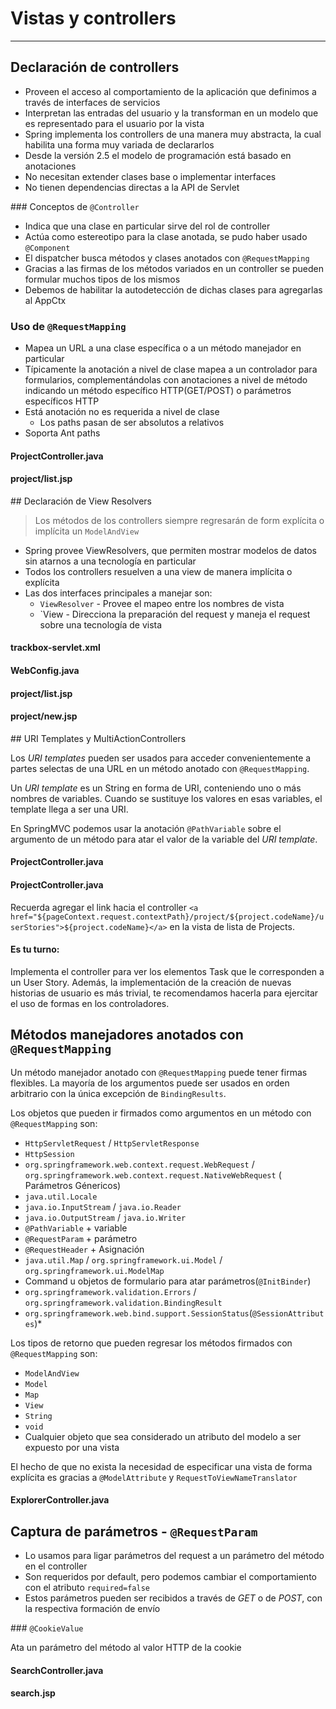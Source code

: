 # Vistas y controllers

------

## Declaración de controllers

* Proveen el acceso al comportamiento de la aplicación que definimos a través de interfaces de servicios
* Interpretan  las entradas del usuario y la transforman en un modelo que es representado para el usuario por la vista
* Spring implementa los controllers de una manera muy abstracta, la cual habilita una forma muy variada de declararlos
* Desde la versión 2.5 el modelo de programación está basado en anotaciones
* No necesitan extender clases base o implementar interfaces
* No tienen dependencias directas a la API de Servlet

### Conceptos de `@Controller`

* Indica que una clase en particular sirve del rol de controller
* Actúa como estereotipo para la clase anotada, se pudo haber usado `@Component`
* El dispatcher busca métodos y clases anotados con `@RequestMapping`
* Gracias a las firmas de los métodos variados en un controller se pueden formular muchos tipos de los mismos
* Debemos de habilitar la autodetección de dichas clases para agregarlas al AppCtx

### Uso de `@RequestMapping`

* Mapea un URL a una clase específica o a un método manejador en particular
* Típicamente la anotación a nivel de clase mapea a un controlador para formularios, complementándolas con anotaciones a nivel de método indicando un método específico HTTP(GET/POST) o parámetros específicos HTTP 
* Está anotación no es requerida a nivel de clase 
    * Los paths pasan de ser absolutos a relativos
* Soporta Ant paths

<div class="row">
  <div class="col-md-6">
    <h4><i class="icon-code"></i> ProjectController.java</h4>
    <script type="syntaxhighlighter" class="brush: java;"><![CDATA[
package com.makingdevs.practica2;

import org.springframework.stereotype.Controller;
import org.springframework.ui.Model;
import org.springframework.web.bind.annotation.RequestMapping;

@Controller
public class ProjectController {

  @RequestMapping("/project")
  public String allProjects(Model model) {
    model.addAttribute("message", "Welcome to projects manager!");
    return "project/list";
  }
}
// You must add @ComponentScan(basePackages = { "com.makingdevs.practica2" })
// or <context:component-scan base-package="com.makingdevs.practica2"/>
// depending on your configuration
  ]]></script>
  </div>
  <div class="col-md-6">
    <h4><i class="icon-code"></i> project/list.jsp</h4>
    <script type="syntaxhighlighter" class="brush: html;"><![CDATA[
<%@ page language="java" contentType="text/html; charset=UTF-8"
  pageEncoding="UTF-8"%>
<!DOCTYPE html>
<html lang="en">
  <head>
    
  </head>
  <body>

    <div class="container">
      <h1>${message}</h1>
    </div> <!-- /container -->
    
  </body>
</html>
    ]]></script>
  </div>
</div>

## Declaración de View Resolvers

<blockquote>
  <p>Los métodos de los controllers siempre regresarán de form explícita o implícita un <code>ModelAndView</code></p>
</blockquote>

* Spring provee ViewResolvers, que permiten mostrar modelos de datos sin atarnos a una tecnología en particular
* Todos los controllers resuelven a una view de manera implícita o explícita
* Las dos interfaces principales a manejar son:
    * `ViewResolver` - Provee el mapeo entre los nombres de vista
    * `View - Direcciona la preparación del request y maneja el request sobre una tecnología de vista

<div class="row">
  <div class="col-md-6">
    <h4><i class="icon-code"></i> trackbox-servlet.xml</h4>
    <script type="syntaxhighlighter" class="brush: xml;"><![CDATA[
  <bean id="jspViewResolver"
    class="org.springframework.web.servlet.view.InternalResourceViewResolver">
    <property name="viewClass"
      value="org.springframework.web.servlet.view.JstlView" />
    <property name="prefix" value="/WEB-INF/jsp/" />
    <property name="suffix" value=".jsp" />
  </bean>
    ]]></script>
  </div>
  <div class="col-md-6">
    <h4><i class="icon-code"></i> WebConfig.java</h4>
    <script type="syntaxhighlighter" class="brush: java;"><![CDATA[
  @Bean
  public ViewResolver viewResolver() {
    InternalResourceViewResolver resolver = new InternalResourceViewResolver();
    resolver.setViewClass(JstlView.class);
    resolver.setPrefix("/WEB-INF/jsp/");
    resolver.setSuffix(".jsp");
    return resolver;
  }

    ]]></script>
  </div>
</div>

Cuando un controller regresa una view de nombre _currentView_, entonces el `ViewResolver` buscará por: __/WEB-INF/jsp/currentView.jsp__

## Implementación de FormController

**JSP & JSTL**

* Cuando usamos JSTL necesitamos una clase especial de vista(JstlView), y ésta es preparada previamente
* Spring provee para las views de una librería que ayuda a facilitar el binding de objetos de un formulario, entre algunas funcionalidades más
* Cada tag provee un conjunto de atributos correspondientes al tipo de elemento para no dejar de lado la funcionalidad
* Solo hay que agregar la taglib al encabezado de la View: `<%@ taglib prefix="form" uri="http://www.springframework.org/tags/form" %>`

### Tags de Spring MVC

* `checkbox`
* `checkboxes`
* `errors`
* `form`
* `hidden`
* `input`
* `label`
* `option`
* `options`
* `password`
* `radiobutton`
* `radiobuttons`
* `select`
* `textarea`

<div class="row">
  <div class="col-md-12">
    <h4><i class="icon-code"></i> ProjectController.java</h4>
    <script type="syntaxhighlighter" class="brush: java;"><![CDATA[
package com.makingdevs.practica2;

import org.springframework.beans.factory.annotation.Autowired;
import org.springframework.stereotype.Controller;
import org.springframework.ui.Model;
import org.springframework.web.bind.annotation.RequestMapping;
import org.springframework.web.bind.annotation.RequestMethod;
import org.springframework.web.servlet.ModelAndView;

import com.makingdevs.model.Project;
import com.makingdevs.repositories.ProjectRepository;
import com.makingdevs.services.ProjectService;

@Controller
public class ProjectController {
  
  @Autowired
  ProjectRepository projectRepository;
  
  @Autowired
  ProjectService projectService;

  @RequestMapping("/project")
  public String allProjects(Model model) {
    model.addAttribute("message", "Welcome to projects manager!");
    model.addAttribute("projects",projectRepository.findAll());
    return "project/list";
  }
  
  @RequestMapping(value="/project/new",method=RequestMethod.GET)
  public Project createNewProject() {
    return new Project();
  }
  
  @RequestMapping(value="/saveProject",method=RequestMethod.POST)
  public ModelAndView saveProject(Project project) {
    projectService.createNewProject(project);
    return new ModelAndView("redirect:/project");
  }
  
}
    ]]></script>
  </div>
</div>

<div class="row">
  <div class="col-md-6">
    <h4><i class="icon-code"></i> project/list.jsp</h4>
    <script type="syntaxhighlighter" class="brush: html;"><![CDATA[
<%@ taglib prefix="c" uri="http://java.sun.com/jsp/jstl/core"%>
<!-- document body -->
<div class="container">
  <h1>${message}</h1>
</div>

<div class="container">
  <ul>
  <c:forEach items="${projects}" var="project" >
    <li>${project.codeName}</li>
  </c:forEach>
  </ul>
  <hr>
  <a href="${pageContext.request.contextPath}/project/new" class="btn btn-primary">
      Create a new project
  </a>
</div>
    ]]></script>
  </div>
  <div class="col-md-6">
    <h4><i class="icon-code"></i> project/new.jsp</h4>
    <script type="syntaxhighlighter" class="brush: html;"><![CDATA[
<%@ taglib prefix="c" uri="http://java.sun.com/jsp/jstl/core"%>
<%@ taglib prefix="form" uri="http://www.springframework.org/tags/form" %>
<!-- document body -->
<form:form commandName="project" method="post" action="${pageContext.request.contextPath}/saveProject">
  <div class="form-group">
    <label for="name">Name</label>
    <form:input path="name" htmlEscape="true" placeholder="New project" class="form-control"/>
  </div>
  <div class="form-group">
    <label for="codeName">Code Name</label>
    <form:input path="codeName" htmlEscape="true" placeholder="PROJECT-CODE" class="form-control"/>
  </div>
  <div class="form-group">
    <label for="description">Description</label>
    <form:textarea path="description" htmlEscape="true" class="form-control" rows="3"/>
  </div>          
  <button type="submit" class="btn btn-default">Create a new project</button>
</form:form>
    ]]></script>
  </div>
</div>

## URI Templates y MultiActionControllers

Los _URI templates_ pueden ser usados para acceder convenientemente a partes selectas de una URL en un método anotado con `@RequestMapping`.

Un _URI template_ es un String en forma de URI, conteniendo uno o más nombres de variables. Cuando se sustituye los valores en esas variables, el template llega a ser una URI. 

En SpringMVC podemos usar la anotación `@PathVariable` sobre el argumento de un método para atar el valor de la variable del _URI template_.

<div class="row">
  <div class="col-md-6">
    <h4><i class="icon-code"></i> ProjectController.java</h4>
    <script type="syntaxhighlighter" class="brush: java;"><![CDATA[
package com.makingdevs.practica3;

import java.util.List;

import org.springframework.beans.factory.annotation.Autowired;
import org.springframework.stereotype.Controller;
import org.springframework.ui.Model;
import org.springframework.web.bind.annotation.PathVariable;
import org.springframework.web.bind.annotation.RequestMapping;

import com.makingdevs.model.UserStory;
import com.makingdevs.services.UserStoryService;

@Controller
public class UserStoryController {

  @Autowired
  UserStoryService userStoryService;

  @RequestMapping("/project/{codeName}/userStories")
  public String allProjects(@PathVariable("codeName") String codeName, Model model) {
    List<UserStory> userStories = userStoryService.findUserStoriesByProject(codeName);
    model.addAttribute("project",userStories.get(0).getProject());
    // Hey ma! help me to validate..
    model.addAttribute("userStories",userStories);
    return "userStory/project";
  }

}
// You must add @ComponentScan(basePackages = { "com.makingdevs.practica3" })
// or <context:component-scan base-package="com.makingdevs.practica3"/>
// depending on your configuration
    ]]></script>
  </div>
  <div class="col-md-6">
    <h4><i class="icon-code"></i> ProjectController.java</h4>
    <script type="syntaxhighlighter" class="brush: java;"><![CDATA[
<%@ taglib prefix="c" uri="http://java.sun.com/jsp/jstl/core"%>
<!-- html body -->
<div class="container">
  <h1>UserStories of ${project.codeName}</h1>
</div>

<div class="container">
  <ul>
    <c:forEach items="${userStories}" var="us" >
      <li>${us.description}</li>
    </c:forEach>
  </ul>
  <hr>
  <a href="#" class="btn btn-primary">
    Create a new user story
  </a>
</div>
    ]]></script>
  </div>
</div>

Recuerda agregar el link hacia el controller `<a href="${pageContext.request.contextPath}/project/${project.codeName}/userStories">${project.codeName}</a>` en la vista de lista de Projects.

<div class="bs-callout bs-callout-info">
<h4><span class="glyphicon glyphicon-thumbs-up"></span> Es tu turno:</h4>
Implementa el controller para ver los elementos Task que le corresponden a un User Story. Además, la implementación de la creación de nuevas historias de usuario es más trivial, te recomendamos hacerla para ejercitar el uso de formas en los controladores.
</div>

## Métodos manejadores anotados con `@RequestMapping`

Un método manejador anotado con `@RequestMapping` puede tener firmas flexibles. La mayoría de los argumentos puede ser usados en orden arbitrario con la única excepción de `BindingResults`.

Los objetos que pueden ir firmados como argumentos en un método con `@RequestMapping` son:

* `HttpServletRequest` / `HttpServletResponse`
* `HttpSession`
* `org.springframework.web.context.request.WebRequest` / `org.springframework.web.context.request.NativeWebRequest` ( Parámetros Génericos)
* `java.util.Locale`
* `java.io.InputStream` / `java.io.Reader`
* `java.io.OutputStream` / `java.io.Writer`
* `@PathVariable` + variable
* `@RequestParam` + parámetro
* `@RequestHeader` + Asignación
* `java.util.Map` / `org.springframework.ui.Model` / `org.springframework.ui.ModelMap`
* Command u objetos de formulario para atar parámetros(`@InitBinder`)
* `org.springframework.validation.Errors` / `org.springframework.validation.BindingResult`
* `org.springframework.web.bind.support.SessionStatus`(`@SessionAttributes`)* 

Los tipos de retorno que pueden regresar los métodos firmados con `@RequestMapping` son:

* `ModelAndView`
* `Model`
* `Map`
* `View`
* `String`
* `void`
* Cualquier objeto que sea considerado un atributo del modelo a ser expuesto por una vista

El hecho de que no exista la necesidad de especificar una vista de forma explícita es gracias a `@ModelAttribute` y `RequestToViewNameTranslator`

<div class="row">
  <div class="col-md-12">
    <h4><i class="icon-code"></i> ExplorerController.java</h4>
    <script type="syntaxhighlighter" class="brush: java;"><![CDATA[
package com.makingdevs.practica4;

// A lot of imports

@Controller
@RequestMapping("/explorer")
public class ExplorerController {

  private Log log = LogFactory.getLog(ExplorerController.class);

  @RequestMapping("/requestAndResponse")
  public void explorarRequestAndResponse(HttpServletRequest request, HttpServletResponse response) {
    log.debug("\nRequest:\t" + ToStringBuilder.reflectionToString(request));
    log.debug("\nResponse:\t" + ToStringBuilder.reflectionToString(response));
  }

  @RequestMapping("/session")
  public String explorarSession(HttpSession session) {
    log.debug("\nSession:\t" + ToStringBuilder.reflectionToString(session));
    return "helloWorld";
  }

  @RequestMapping("/logout")
  public String logout(HttpSession session) {
    log.debug("\nSession:\t" + ToStringBuilder.reflectionToString(session));
    session.invalidate();
    return "helloWorld";
  }

  @RequestMapping("localeAndStream")
  public Map<String, Object> explorarLocaleAndStream(Locale locale, Reader reader, Writer writer) throws IOException {
    log.debug("\nLocale:\t" + ToStringBuilder.reflectionToString(locale));
    log.debug("\nInputStream:\t" + ToStringBuilder.reflectionToString(reader));
    log.debug("\nOutputStream:\t" + ToStringBuilder.reflectionToString(writer));
    return new HashMap<String, Object>();
  }

  @RequestMapping(value = "/commandErrors", method = RequestMethod.GET)
  public Model explorarCommandErrorsSessionStatus(ModelMap modelMap) {
    Model model = new ExtendedModelMap();
    model.addAttribute(new Task());
    log.debug("\nModel:\t" + ToStringBuilder.reflectionToString(model));
    log.debug("\nModelMap:\t" + ToStringBuilder.reflectionToString(modelMap));
    return model;
  }

  @RequestMapping(value = "/commandErrors", method = RequestMethod.POST)
  public String explorarCommandErrorsSessionStatus(Task task, Errors errors) {
    log.debug("\nObjeto:\t" + ToStringBuilder.reflectionToString(task));
    log.debug("\nErrors:\t" + ToStringBuilder.reflectionToString(errors));
    return "helloWorld";
  }
}
    ]]></script>
  </div>
</div>

## Captura de parámetros - `@RequestParam`

* Lo usamos para ligar parámetros del request a un parámetro del método en el controller
* Son requeridos por default, pero podemos cambiar el comportamiento con el atributo `required=false`
* Estos parámetros pueden ser recibidos a través de _GET_ o de _POST_, con la respectiva formación de envío

### `@CookieValue`

Ata un parámetro del método al valor HTTP de la cookie

<div class="row">
  <div class="col-md-12">
    <h4><i class="icon-code"></i> SearchController.java</h4>
    <script type="syntaxhighlighter" class="brush: java;"><![CDATA[
package com.makingdevs.practica5;

import java.util.HashMap;
import java.util.List;
import java.util.Map;

import javax.servlet.http.Cookie;
import javax.servlet.http.HttpServletResponse;

import org.apache.commons.logging.Log;
import org.apache.commons.logging.LogFactory;
import org.springframework.beans.factory.annotation.Autowired;
import org.springframework.stereotype.Controller;
import org.springframework.web.bind.annotation.CookieValue;
import org.springframework.web.bind.annotation.RequestMapping;
import org.springframework.web.bind.annotation.RequestMethod;
import org.springframework.web.bind.annotation.RequestParam;

import com.makingdevs.model.Task;
import com.makingdevs.model.UserStory;
import com.makingdevs.repositories.TaskRepository;
import com.makingdevs.repositories.UserStoryRepository;

@Controller
@RequestMapping(value = "/search/**")
public class SearchController {

  private Log log = LogFactory.getLog(SearchController.class);

  @Autowired
  UserStoryRepository userStoryRepository;

  @Autowired
  TaskRepository taskRepository;

  @RequestMapping(method = RequestMethod.GET)
  public String searchInProjects(HttpServletResponse response, @CookieValue(value = "queryCounter", defaultValue = "0") Integer queryCounter) {
    queryCounter++;
    log.debug("This is the " + queryCounter + " time!");
    Cookie cookie = new Cookie("queryCounter", queryCounter.toString());
    response.addCookie(cookie);
    return "search";
  }

  @RequestMapping(method = RequestMethod.POST)
  public Map<String, Object> searchResults(@RequestParam("minValue") Integer minValue,
      @RequestParam("maxValue") Integer maxValue, @RequestParam("taskDescription") String taskDescription) {
    Map<String, Object> model = new HashMap<String, Object>();
    List<UserStory> userStories = userStoryRepository.findAllByEffortBetween(minValue, maxValue);
    List<Task> tasks = taskRepository.findAllByDescriptionLike("%" + taskDescription + "%");
    model.put("minValue", minValue);
    model.put("maxValue", maxValue);
    model.put("taskDescription", taskDescription);
    model.put("userStories", userStories);
    model.put("tasks", tasks);
    return model;
  }
}
    ]]></script>
  </div>
</div>

<div class="row">
  <div class="col-md-12">
    <h4><i class="icon-code"></i> search.jsp</h4>
    <script type="syntaxhighlighter" class="brush: java;"><![CDATA[
<div class="container">
  <h1>Search in projects</h1>
</div>

<div class="container">
  <form action="${pageContext.request.contextPath}/search" method="post">
    <div class="form-group">
      <label for="name">User Story effort</label>
      <!-- Hey ma! Help me to set the selected value -->
      <select class="form-control" name="minValue">
        <option>1</option>
        <option>2</option>
        <option>3</option>
        <option>4</option>
        <option>5</option>
      </select>
      And
      <select class="form-control" name="maxValue">
        <option>1</option>
        <option>2</option>
        <option>3</option>
        <option>4</option>
        <option>5</option>
      </select>
    </div>
    <div class="form-group">
      <label for="name">Task description</label>
      <input name="taskDescription" placeholder="What did you write?" class="form-control" value="${taskDescription}">
    </div>
    <button type="submit" class="btn btn-primery">Search in projects</button>
  </form>
</div>
<hr>
<div class="container">
  <div class="row">
    <div class="col-md-6">
      <h3>UserStories <small>${minValue} and ${maxValue}</small></h3>
      <ul>
      <c:forEach items="${userStories}" var="us">
        <li>${us.effort} - ${us.description}</li>
      </c:forEach>
      </ul>
    </div>
    <div class="col-md-6">
      <h3>Tasks <small>${taskDescription}</small></h3>
      <ul>
      <c:forEach items="${tasks}" var="task">
        <li>${task.description}</li>
      </c:forEach>
      </ul> 
    </div>
  </div>
</div>
    ]]></script>
  </div>
</div>